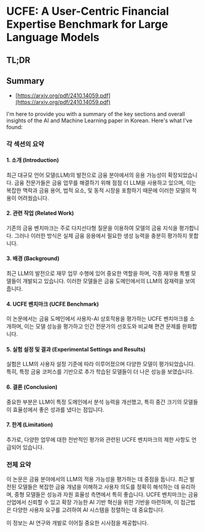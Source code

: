 # UCFE: A User-Centric Financial Expertise Benchmark for Large Language Models
## TL;DR
## Summary
- [https://arxiv.org/pdf/2410.14059.pdf](https://arxiv.org/pdf/2410.14059.pdf)

I'm here to provide you with a summary of the key sections and overall insights of the AI and Machine Learning paper in Korean. Here's what I've found:

### 각 섹션의 요약

#### 1. 소개 (Introduction)
최근 대규모 언어 모델(LLM)의 발전으로 금융 분야에서의 응용 가능성이 확장되었습니다. 금융 전문가들은 금융 업무를 해결하기 위해 점점 더 LLM을 사용하고 있으며, 이는 복잡한 맥락과 금융 용어, 법적 요소, 및 동적 시장을 포함하기 때문에 이러한 모델의 적용이 어려웠습니다.

#### 2. 관련 작업 (Related Work)
기존의 금융 벤치마크는 주로 다지선다형 질문을 이용하여 모델의 금융 지식을 평가합니다. 그러나 이러한 방식은 실제 금융 응용에서 필요한 생성 능력을 충분히 평가하지 못합니다.

#### 3. 배경 (Background)
최근 LLM의 발전으로 재무 업무 수행에 있어 중요한 역할을 하며, 각종 재무용 특별 모델들이 개발되고 있습니다. 이러한 모델들은 금융 도메인에서의 LLM의 잠재력을 보여줍니다.

#### 4. UCFE 벤치마크 (UCFE Benchmark)
이 논문에서는 금융 도메인에서 사용자-AI 상호작용을 평가하는 UCFE 벤치마크를 소개하며, 이는 모델 성능을 평가하고 인간 전문가의 선호도와 비교해 편견 문제를 완화합니다.

#### 5. 실험 설정 및 결과 (Experimental Settings and Results)
실험은 LLM의 사용자 설정 기준에 따라 이루어졌으며 다양한 모델이 평가되었습니다. 특히, 특정 금융 코퍼스를 기반으로 추가 학습된 모델들이 더 나은 성능을 보였습니다.

#### 6. 결론 (Conclusion)
중요한 부분은 LLM이 특정 도메인에서 분석 능력을 개선했고, 특히 중간 크기의 모델들이 효율성에서 좋은 성과를 냈다는 점입니다.

#### 7. 한계 (Limitation)
추가로, 다양한 업무에 대한 전반적인 평가와 관련된 UCFE 벤치마크의 제한 사항도 언급되어 있습니다.

### 전체 요약
이 논문은 금융 분야에서의 LLM의 적용 가능성을 평가하는 데 중점을 둡니다. 최근 발전된 모델들은 복잡한 금융 개념을 이해하고 사용자 의도를 정확히 해석하는 데 유리하며, 중형 모델들은 성능과 자원 효율성 측면에서 특히 좋습니다. UCFE 벤치마크는 금융 산업에서 신뢰할 수 있고 확장 가능한 AI 기반 혁신을 위한 기반을 마련하며, 이 접근법은 다양한 사용자 요구를 고려하여 AI 시스템을 정렬하는 데 중요합니다.

이 정보는 AI 연구와 개발로 이어질 중요한 시사점을 제공합니다.